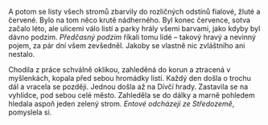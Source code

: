 
A potom se listy všech stromů zbarvily do rozličných odstínů fialové, žluté a červené. Bylo na tom něco krutě nádherného. Byl konec července, sotva začalo léto, ale ulicemi válo listí a parky hrály všemi barvami, jako kdyby byl dávno podzim. _Předčasný podzim_ říkali tomu lidé – takový hravý a nevinný pojem, za pár dní všem zevšedněl. Jakoby se vlastně nic zvláštního ani nestalo.

Chodila z práce schválně oklikou, zahleděná do korun a ztracená v myšlenkách, kopala před sebou hromádky listí. Každý den došla o trochu dál a vracela se později. Jednou došla až na Dívčí hrady. Zastavila se na vyhlídce, pod sebou celé město. Zahleděla se do dálky a marně pohledem hledala aspoň jeden zelený strom. _Entové odcházejí ze Středozemě_, pomyslela si.
